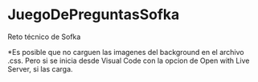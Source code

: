 # JuegoDePreguntasSofka
Reto técnico de Sofka

*Es posible que no carguen las imagenes del background en el archivo .css. Pero si se inicia desde Visual Code con la opcion de Open with Live Server, si las carga.
